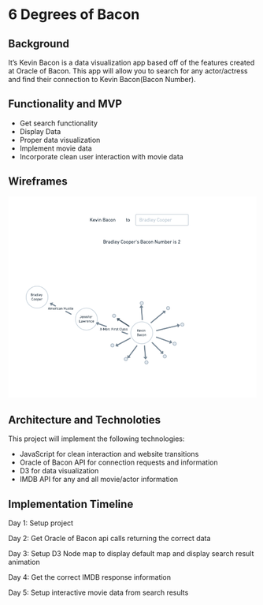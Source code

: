 # 6 Degrees of Bacon

## Background

It’s Kevin Bacon is a data visualization app based off of the features created at Oracle of Bacon. This app will allow you to search for any actor/actress and find their connection to Kevin Bacon(Bacon Number). 

## Functionality and MVP

* Get search functionality 
* Display Data
* Proper data visualization 
* Implement movie data
* Incorporate clean user interaction with movie data

## Wireframes

![Wireframe](https://github.com/mkochalko/6degreesofbacon/blob/master/public/javascripts/images/6DegWireframe.png)

## Architecture and Technoloties

This project will implement the following technologies:
* JavaScript for clean interaction and website transitions
* Oracle of Bacon API for connection requests and information
* D3 for data visualization
* IMDB API for any and all movie/actor information


## Implementation Timeline

Day 1: Setup project

Day 2: Get Oracle of Bacon api calls returning the correct data

Day 3: Setup D3 Node map to display default map and display search result animation

Day 4: Get the correct IMDB response information

Day 5: Setup interactive movie data from search results

